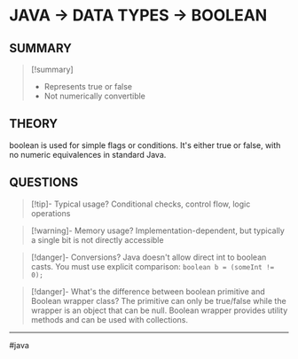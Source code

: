 # JAVA -> DATA TYPES -> BOOLEAN
## SUMMARY
> [!summary]
> - Represents true or false
> - Not numerically convertible

## THEORY
boolean is used for simple flags or conditions. It's either true or false, with no numeric equivalences in standard Java.

## QUESTIONS
> [!tip]- Typical usage?
> Conditional checks, control flow, logic operations

> [!warning]- Memory usage?
> Implementation-dependent, but typically a single bit is not directly accessible

> [!danger]- Conversions?
> Java doesn't allow direct int to boolean casts. You must use explicit comparison: 
>   `boolean b = (someInt != 0);`

> [!danger]- What's the difference between boolean primitive and Boolean wrapper class? 
> The primitive can only be true/false while the wrapper is an object that can be null. Boolean wrapper provides utility methods and can be used with collections.
- - - 
#java 